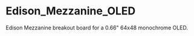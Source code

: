 Edison_Mezzanine_OLED
=====================

Edison Mezzanine breakout board for a 0.66" 64x48 monochrome OLED.
